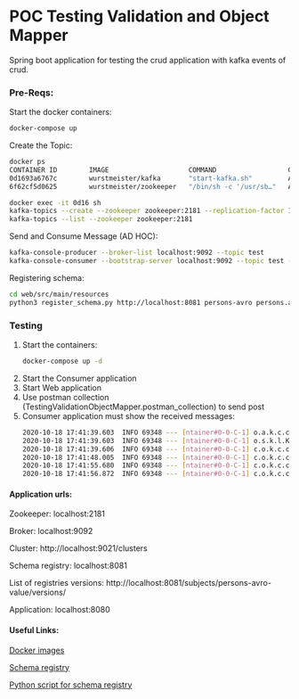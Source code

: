 # POC Testing Validation and Object Mapper

Spring boot application for testing the crud application with kafka events of crud.

### Pre-Reqs:

Start the docker containers:

```sh
docker-compose up
```

Create the Topic:

```sh
docker ps 
CONTAINER ID        IMAGE                    COMMAND                  CREATED             STATUS              PORTS                                                NAMES
0d1693a6767c        wurstmeister/kafka       "start-kafka.sh"         About an hour ago   Up 32 seconds       0.0.0.0:32768->9092/tcp                              testing-validation-objectmapper_kafka_1
6f62cf5d0625        wurstmeister/zookeeper   "/bin/sh -c '/usr/sb…"   About an hour ago   Up 32 seconds       22/tcp, 2888/tcp, 3888/tcp, 0.0.0.0:2181->2181/tcp   testing-validation-objectmapper_zookeeper_1

docker exec -it 0d16 sh
kafka-topics --create --zookeeper zookeeper:2181 --replication-factor 1 --partitions 1 --topic topic-test
kafka-topics --list --zookeeper zookeeper:2181
```

Send and Consume Message (AD HOC):

```sh
kafka-console-producer --broker-list localhost:9092 --topic test
kafka-console-consumer --bootstrap-server localhost:9092 --topic test --from-beginning
```

Registering schema:

```sh
cd web/src/main/resources
python3 register_schema.py http://localhost:8081 persons-avro persons.avsc
```

### Testing

1. Start the containers:
    ```sh
   docker-compose up -d
   ```
1. Start the Consumer application
2. Start Web application
3. Use postman collection (TestingValidationObjectMapper.postman_collection) to send post
4. Consumer application must show the received messages:
    ```sh
    2020-10-18 17:41:39.603  INFO 69348 --- [ntainer#0-0-C-1] o.a.k.c.c.internals.ConsumerCoordinator  : [Consumer clientId=consumer-testGroup-1, groupId=testGroup] Setting offset for partition test-0 to the committed offset FetchPosition{offset=55, offsetEpoch=Optional.empty, currentLeader=LeaderAndEpoch{leader=Optional[localhost:9092 (id: 1 rack: null)], epoch=0}}
    2020-10-18 17:41:39.603  INFO 69348 --- [ntainer#0-0-C-1] o.s.k.l.KafkaMessageListenerContainer    : testGroup: partitions assigned: [test-0]
    2020-10-18 17:41:39.606  INFO 69348 --- [ntainer#0-0-C-1] c.o.k.c.config.KafkaMessageListener      : Received Message: {"tenantId": "1234", "fullName": "Marcelo"}
    2020-10-18 17:41:48.005  INFO 69348 --- [ntainer#0-0-C-1] c.o.k.c.config.KafkaMessageListener      : Received Message: {"tenantId": "1234", "fullName": "Marcelo"}
    2020-10-18 17:41:55.680  INFO 69348 --- [ntainer#0-0-C-1] c.o.k.c.config.KafkaMessageListener      : Received Message: {"tenantId": "1234", "fullName": "Marcelo"}
    2020-10-18 17:41:56.872  INFO 69348 --- [ntainer#0-0-C-1] c.o.k.c.config.KafkaMessageListener      : Received Message: {"tenantId": "1234", "fullName": "Marcelo"}
    ```

#### Application urls:

Zookeeper: localhost:2181

Broker: localhost:9092

Cluster: http://localhost:9021/clusters

Schema registry: localhost:8081

List of registries versions: http://localhost:8081/subjects/persons-avro-value/versions/

Application: localhost:8080

#### Useful Links:


[Docker images](https://github.com/confluentinc/cp-all-in-one)

[Schema registry](https://aseigneurin.github.io/2018/08/02/kafka-tutorial-4-avro-and-schema-registry.html)

[Python script for schema registry](https://gist.github.com/aseigneurin/5730c07b4136a84acb5aeec42310312c)
